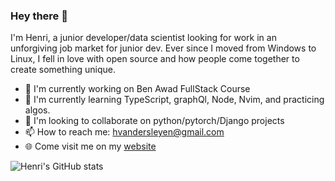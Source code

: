 ### Hey there 👋

I'm Henri, a junior developer/data scientist looking for work in an unforgiving job market for junior dev. Ever since I moved from Windows to Linux, I  fell in love with open source and how people come together to create something unique.

- 🔭 I'm currently working on Ben Awad FullStack Course
- 🌱 I'm currently learning TypeScript, graphQl, Node, Nvim, and practicing algos.
- 💪 I'm looking to collaborate on python/pytorch/Django projects
- 📫 How to reach me: hvandersleyen@gmail.com
- 🌐 Come visit me on my [website](http://www.neuraldomains.com:8000)

![Henri's GitHub stats](https://github-readme-stats.vercel.app/api?username=Vanderscycle&show_icons=true&theme=dracula)
